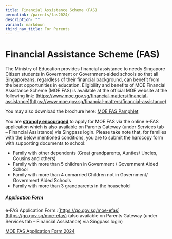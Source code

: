 ```yaml
---
title: Financial Assistance Scheme (FAS)
permalink: /parents/fas2024/
description: ""
variant: markdown
third_nav_title: For Parents
---
```

# Financial Assistance Scheme (FAS)
The Ministry of Education provides financial assistance to needy Singapore Citizen students in Government or Government-aided schools so that all Singaporeans, regardless of their financial background, can benefit from the best opportunities in education. Eligibility and benefits of MOE Financial Assistance Scheme (MOE FAS) is available at the official MOE website at the following link:
[https://www.moe.gov.sg/financial-matters/financial-assistance](https://www.moe.gov.sg/financial-matters/financial-assistance)

You may also download the brochure here:   [MOE FAS Pamphlet](/files/2024_moe%20fas%20pamphet.pdf)

You are <u><b>strongly encouraged</b></u> to apply for MOE FAS via the online e-FAS application which is also available on Parents Gateway (under Services tab – Financial Assistance) via Singpass login.
Please take note that, for families with the below mentioned conditions, you are to submit the hardcopy form with supporting documents to school:
- Family with other dependents (Great grandparents, Aunties/ Uncles, Cousins and others)
- Family with more than 5 children in Government / Government Aided School
- Family with more than 4 unmarried Children not in Government/ Government Aided Schools
- Family with more than 3 grandparents in the household

##### <u>Application Form</u>
e-FAS Application Form::[https://go.gov.sg/moe-efas](https://go.gov.sg/moe-efas) (also available on Parents Gateway (under Services tab – Financial Assistance) via Singpass login)

[MOE FAS Application Form  2024](/files/2024%20moe%20fas%20application%20form.pdf)